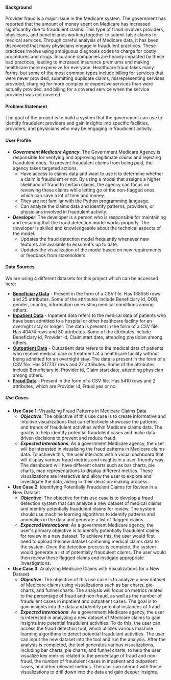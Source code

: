 #### Background
Provider fraud is a major issue in the Medicare system. The government has reported that the amount of money spent on Medicare has increased significantly due to fraudulent claims. This type of fraud involves providers, physicians, and beneficiaries working together to submit false claims for medical services. Through careful analysis of Medicare data, it has been discovered that many physicians engage in fraudulent practices. These practices involve using ambiguous diagnosis codes to charge for costly procedures and drugs. Insurance companies are heavily impacted by these bad practices, leading to increased insurance premiums and making healthcare more expensive for everyone. Healthcare fraud takes many forms, but some of the most common types include billing for services that were never provided, submitting duplicate claims, misrepresenting services provided, charging for more complex or expensive services than were actually provided, and billing for a covered service when the service provided was not covered.

#### Problem Statement
The goal of the project is to build a system that the government can use to identify fraudulent providers and gain insights into specific facilities, providers, and physicians who may be engaging in fraudulent activity.

#### User Profile
- ***Government Medicare Agency***:
The Government Medicare Agency is responsible for verifying and approving legitimate claims and rejecting fraudulent ones. To prevent fraudulent claims from being paid, the agency takes targeted actions.
    * Have access to claims data and want to use it to determine whether a claim is fraudulent or not. By using a model that assigns a higher likelihood of fraud to certain claims, the agency can focus on reviewing those claims while letting go of the non-flagged ones, which can save a lot of time and money.
    * They are not familiar with the Python programming language.
    * Can analyze the claims data and identify patterns, providers, or physicians involved in fraudulent activity.
- ***Developer***:
The developer is a person who is responsible for maintaining and ensuring that the fraud detection model works properly. The developer is skilled and knowledgeable about the technical aspects of the model.
    * Updates the fraud detection model frequently whenever new features are available to ensure it's up to date.
    * Updates the visualization of the model based on new requirements or feedback from stakeholders.

#### Data Sources
We are using 4 different datasets for this project which can be accessed [here](https://www.kaggle.com/code/rohitrox/medical-provider-fraud-detection/data): 
- **[Beneficiary Data](https://www.kaggle.com/code/rohitrox/medical-provider-fraud-detection/data?select=Train_Beneficiarydata-1542865627584.csv)** - Present in the form of a CSV file. Has 138556 rows and 25 attributes. Some of the attributes include Beneficiary id, DOB, gender, country, information on existing medical conditions among others.
- **[Inpatient Data](https://www.kaggle.com/code/rohitrox/medical-provider-fraud-detection/data?select=Train_Inpatientdata-1542865627584.csv)** - Inpatient data refers to the medical data of patients who have been admitted to a hospital or other healthcare facility for an overnight stay or longer. The data is present in the form of a CSV file. Has 40474 rows and 30 attributes. Some of the attributes include Beneficiary id, Provider id, Claim start date, attending physician among others.
- **[Outpatient Data](https://www.kaggle.com/code/rohitrox/medical-provider-fraud-detection/data?select=Train_Outpatientdata-1542865627584.csv)** - Outpatient data refers to the medical data of patients who receive medical care or treatment at a healthcare facility without being admitted for an overnight stay. The data is present in the form of a CSV file. Has 517737 rows and 27 attributes. Some of the attributes include Beneficiary id, Provider id, Claim start date, attending physician among others.
- **[Fraud Data](https://www.kaggle.com/code/rohitrox/medical-provider-fraud-detection/data?select=Train-1542865627584.csv)** - Present in the form of a CSV file. Has 5410 rows and 2 attributes, which are Provider id, Fraud yes or no.

##### Use Cases
- **Use Case 1**: Visualizing Fraud Patterns in Medicare Claims Data
    * ***Objective***: The objective of this use case is to create informative and intuitive visualizations that can effectively showcase the patterns and trends of fraudulent activities within Medicare claims data. The goal is to help identify potential fraudulent cases and make data-driven decisions to prevent and reduce fraud.
    * ***Expected Interactions***: As a government Medicare agency, the user will be interested in visualizing the fraud patterns in Medicare claims data. To achieve this, the user interacts with a visual dashboard that will display various fraud metrics and insights in a user-friendly way. The dashboard will have different charts such as bar charts, pie charts, map representations to display different metrics. These visualizations are interactive and allow the user to explore and investigate the data, aiding in their decision-making process.
- **Use Case 2**: Identifying Potentially Fraudulent Claims for Review in a New Dataset
    * ***Objective***: The objective for this use case is to develop a fraud detection system that can analyze a new dataset of medical claims and identify potentially fraudulent claims for review. The system should use machine learning algorithms to identify patterns and anomalies in the data and generate a list of flagged claims.
    * ***Expected Interactions***: As a government Medicare agency, the user's primary objective is to identify potentially fraudulent claims for review in a new dataset. To achieve this, the user would first need to upload the new dataset containing medical claims data to the system. Once the detection process is complete, the system would generate a list of potentially fraudulent claims. The user would then review these flagged claims and instigate appropriate investigations.
- **Use Case 3**: Analyzing Medicare Claims with Visualizations for a New Dataset
    * ***Objective***: The objective of this use case is to analyze a new dataset of Medicare claims using visualizations such as bar charts, pie-charts, and funnel charts. The analysis will focus on metrics related to the percentage of fraud and non-fraud, as well as the number of fraudulent cases in inpatient and outpatient cases. The goal is to gain insights into the data and identify potential instances of fraud.
    * ***Expected Interactions***: As a government Medicare agency, the user is interested in analyzing a new dataset of Medicare claims to gain insights into potential fraudulent activities. To do this, the user can access the fraud detection tool, which utilizes various machine learning algorithms to detect potential fraudulent activities. The user can input the new dataset into the tool and run the analysis. After the analysis is completed, the tool generates various visualizations, including bar charts, pie charts, and funnel charts, to help the user visualize key metrics related to the percentage of fraud and non-fraud, the number of fraudulent cases in inpatient and outpatient cases, and other relevant metrics. The user can interact with these visualizations to drill down into the data and gain deeper insights.
